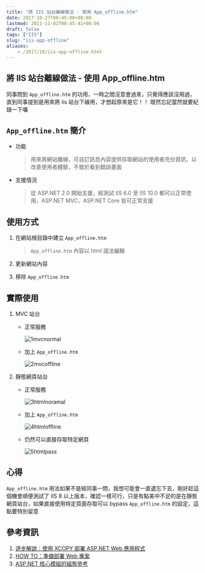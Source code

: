 ```yaml
---
title: "將 IIS 站台離線做法 - 使用 App_offline.htm"
date: 2017-10-27T00:45:00+08:00
lastmod: 2021-11-02T00:45:41+08:00
draft: false
tags: ["IIS"]
slug: "iis-app-offline"
aliases:
    - /2017/10/iis-app-offline.html
---
```

## 將 IIS 站台離線做法 - 使用 App_offline.htm

同事問到 `App_offline.htm` 的功用，一時之間沒意會過來，只覺得應該沒用過，直到同事提到是用來將 iis 站台下線用，才想起原來是它！！ 既然忘記當然就要紀錄一下囉

## `App_offline.htm` 簡介

* 功能

    > 用來將網站離線，可自訂訊息內容提供存取網站的使用者充份資訊，以改善使用者體驗，不致於看到錯誤畫面

* 支援情況

    > 從 ASP.NET 2.0 開始支援，經測試 IIS 6.0 至 IIS 10.0 都可以正常使用，ASP.NET MVC、ASP.NET Core 皆可正常支援

## 使用方式

1. 在網站根目錄中建立 `App_offline.htm`

    > `App_offline.htm` 內容以 html 語法編輯

2. 更新網站內容
3. 移除 `App_offline.htm`

## 實際使用

1. MVC 站台
    * 正常服務

        ![1mvcnormal](https://user-images.githubusercontent.com/3851540/32065529-92b0dbec-baaf-11e7-9d97-bd8e579ba29e.png)

    * 加上 `App_offline.htm`

        ![2mvcoffline](https://user-images.githubusercontent.com/3851540/32065531-92ff4e26-baaf-11e7-99cf-b96a67b688f9.png)

2. 靜態網頁站台
    * 正常服務

        ![3htmlnoramal](https://user-images.githubusercontent.com/3851540/32065533-93412526-baaf-11e7-88b7-9995e97e48ce.png)

    * 加上 `App_offline.htm`

        ![4htmloffline](https://user-images.githubusercontent.com/3851540/32065535-9373bbda-baaf-11e7-9741-c04ce94169d2.png)

    * 仍然可以直接存取特定網頁

        ![5htmlpass](https://user-images.githubusercontent.com/3851540/32065536-939e5a20-baaf-11e7-8cf4-d8754b576ff8.png)

## 心得

`App_offline.htm` 用法如果不是經同事一問，我想可能會一直遺忘下去，剛好趁這個機會順便測試了 IIS 8 以上版本，確認一樣可行，只是有點美中不足的是在靜態網頁站台，如果直接使用特定頁面存取可以 bypass `App_offline.htm` 的設定，這點要特別留意

## 參考資訊

1. [逐步解說：使用 XCOPY 部署 ASP.NET Web 應用程式](https://msdn.microsoft.com/zh-tw/library/f735abw9%28v=vs.100%29.aspx?WT.mc_id=DOP-MVP-5002594)
2. [HOW TO：準備部署 Web 專案](https://msdn.microsoft.com/zh-tw/library/ff925031%28v=vs.100%29.aspx?WT.mc_id=DOP-MVP-5002594)
3. [ASP.NET 核心模組的組態參考](https://docs.microsoft.com/zh-tw/aspnet/core/hosting/aspnet-core-module?WT.mc_id=DOP-MVP-5002594)
